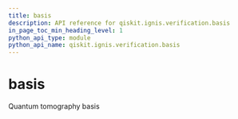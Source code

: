 ```yaml
---
title: basis
description: API reference for qiskit.ignis.verification.basis
in_page_toc_min_heading_level: 1
python_api_type: module
python_api_name: qiskit.ignis.verification.basis
---
```


# basis

Quantum tomography basis

